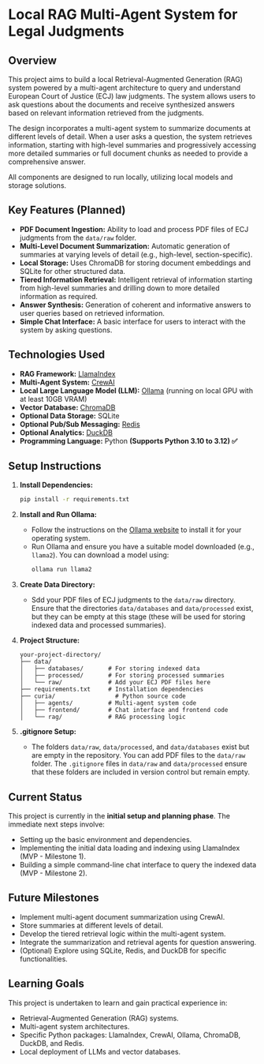 # Local RAG Multi-Agent System for Legal Judgments

## Overview

This project aims to build a local Retrieval-Augmented Generation (RAG) system powered by a multi-agent architecture to query and understand European Court of Justice (ECJ) law judgments. The system allows users to ask questions about the documents and receive synthesized answers based on relevant information retrieved from the judgments.

The design incorporates a multi-agent system to summarize documents at different levels of detail. When a user asks a question, the system retrieves information, starting with high-level summaries and progressively accessing more detailed summaries or full document chunks as needed to provide a comprehensive answer.

All components are designed to run locally, utilizing local models and storage solutions.

## Key Features (Planned)

* **PDF Document Ingestion:** Ability to load and process PDF files of ECJ judgments from the `data/raw` folder.
* **Multi-Level Document Summarization:** Automatic generation of summaries at varying levels of detail (e.g., high-level, section-specific).
* **Local Storage:** Uses ChromaDB for storing document embeddings and SQLite for other structured data.
* **Tiered Information Retrieval:** Intelligent retrieval of information starting from high-level summaries and drilling down to more detailed information as required.
* **Answer Synthesis:** Generation of coherent and informative answers to user queries based on retrieved information.
* **Simple Chat Interface:** A basic interface for users to interact with the system by asking questions.

## Technologies Used

* **RAG Framework:** [LlamaIndex](https://www.llamaindex.ai/)
* **Multi-Agent System:** [CrewAI](https://www.crewai.com/)
* **Local Large Language Model (LLM):** [Ollama](https://ollama.ai/) (running on local GPU with at least 10GB VRAM)
* **Vector Database:** [ChromaDB](https://www.trychroma.com/)
* **Optional Data Storage:** SQLite
* **Optional Pub/Sub Messaging:** [Redis](https://redis.io/)
* **Optional Analytics:** [DuckDB](https://duckdb.org/)
* **Programming Language:** Python **(Supports Python 3.10 to 3.12) ✅**  

## Setup Instructions

1.  **Install Dependencies:**  
    ```bash
    pip install -r requirements.txt
    ```
   
2.  **Install and Run Ollama:**
    * Follow the instructions on the [Ollama website](https://ollama.ai/download) to install it for your operating system.
    * Run Ollama and ensure you have a suitable model downloaded (e.g., `llama2`). You can download a model using:
        ```bash
        ollama run llama2
        ```
3.  **Create Data Directory:**
    * Sdd your PDF files of ECJ judgments to the `data/raw` directory. Ensure that the directories `data/databases` and `data/processed` exist, but they can be empty at this stage (these will be used for storing indexed data and processed summaries).
   
4.  **Project Structure:**
    ```
    your-project-directory/
    ├── data/
    │   ├── databases/       # For storing indexed data
    │   ├── processed/       # For storing processed summaries
    │   └── raw/             # Add your ECJ PDF files here
    ├── requirements.txt     # Installation dependencies
    ├── curia/                 # Python source code
    │   ├── agents/          # Multi-agent system code
    │   ├── frontend/        # Chat interface and frontend code
    │   └── rag/             # RAG processing logic
    ```

5. **.gitignore Setup:**
    * The folders `data/raw`, `data/processed`, and `data/databases` exist but are empty in the repository. You can add PDF files to the `data/raw` folder. The `.gitignore` files in `data/raw` and `data/processed` ensure that these folders are included in version control but remain empty.

## Current Status

This project is currently in the **initial setup and planning phase**. The immediate next steps involve:

* Setting up the basic environment and dependencies.
* Implementing the initial data loading and indexing using LlamaIndex (MVP - Milestone 1).
* Building a simple command-line chat interface to query the indexed data (MVP - Milestone 2).

## Future Milestones

* Implement multi-agent document summarization using CrewAI.
* Store summaries at different levels of detail.
* Develop the tiered retrieval logic within the multi-agent system.
* Integrate the summarization and retrieval agents for question answering.
* (Optional) Explore using SQLite, Redis, and DuckDB for specific functionalities.

## Learning Goals

This project is undertaken to learn and gain practical experience in:

* Retrieval-Augmented Generation (RAG) systems.
* Multi-agent system architectures.
* Specific Python packages: LlamaIndex, CrewAI, Ollama, ChromaDB, DuckDB, and Redis.
* Local deployment of LLMs and vector databases.
